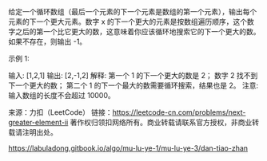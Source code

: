 给定一个循环数组（最后一个元素的下一个元素是数组的第一个元素），输出每个元素的下一个更大元素。数字 x 的下一个更大的元素是按数组遍历顺序，这个数字之后的第一个比它更大的数，这意味着你应该循环地搜索它的下一个更大的数。如果不存在，则输出 -1。

示例 1:

输入: [1,2,1]
输出: [2,-1,2]
解释: 第一个 1 的下一个更大的数是 2；
数字 2 找不到下一个更大的数； 
第二个 1 的下一个最大的数需要循环搜索，结果也是 2。
注意: 输入数组的长度不会超过 10000。

来源：力扣（LeetCode）
链接：https://leetcode-cn.com/problems/next-greater-element-ii
著作权归领扣网络所有。商业转载请联系官方授权，非商业转载请注明出处。

https://labuladong.gitbook.io/algo/mu-lu-ye-1/mu-lu-ye-3/dan-tiao-zhan
